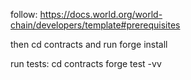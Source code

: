 follow: https://docs.world.org/world-chain/developers/template#prerequisites

then cd contracts and run forge install

run tests: 
cd contracts
forge test -vv
